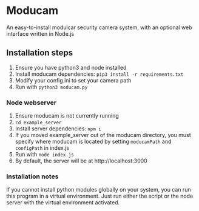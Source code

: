 # Moducam
An easy-to-install modulcar security camera system, with an optional web interface written in Node.js

## Installation steps
1. Ensure you have python3 and node installed
2. Install moducam dependencies: `pip3 install -r requirements.txt`
3. Modify your config.ini to set your camera path
4. Run with `python3 moducam.py`

### Node webserver
1. Ensure moducam is not currently running
2. `cd example_server`
3. Install server dependencies: `npm i`
4. If you moved example_server out of the moducam directory, you must specify where moducam is located by setting `moducamPath` and `configPath` in index.js
5. Run with `node index.js`
6. By default, the server will be at http://localhost:3000

### Installation notes
If you cannot install python modules globally on your system, you can run this program in a virtual environment. Just run either the script or the node server with the virtual environment activated.
